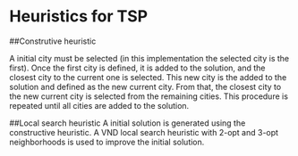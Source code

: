 # Heuristics for TSP

##Construtive heuristic

A initial city must be selected (in this implementation the selected city is the first). Once the first city is defined, it is added to the solution, and the closest city to the current one is selected. This new city is the added to the solution and defined as the new current city. From that, the closest city to the new current city is selected from the remaining cities. This procedure is repeated until all cities are added to the solution.

##Local search heuristic
A initial solution is generated using the constructive heuristic. A VND local search heuristic with 2-opt and 3-opt neighborhoods is used to improve the initial solution.